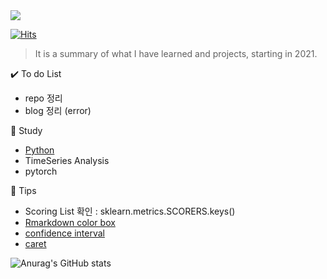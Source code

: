 <img src="https://capsule-render.vercel.app/api?type=wave&color=auto&height=200&section=header&text=Hi%20there!&fontSize=90" />      
 
[![Hits](https://hits.seeyoufarm.com/api/count/incr/badge.svg?url=https%3A%2F%2Fgithub.com%2Fpinkocto&count_bg=%23DF00AA&title_bg=%23555555&icon=github.svg&icon_color=%23E7E7E7&title=hits&edge_flat=false)](https://hits.seeyoufarm.com)    
    
   
 
> It is a summary of what I have learned and projects, starting in 2021.<br>  

✔️ To do List
- repo 정리
- blog 정리 (error)

🌻 Study <br>
- [Python](https://pinkocto.github.io/Quarto-Blog/)
- TimeSeries Analysis 
- pytorch

🔅 Tips <br>
- Scoring List 확인 : sklearn.metrics.SCORERS.keys()  
- [Rmarkdown color box](https://stackoverflow.com/questions/25654845/how-can-i-create-a-text-box-for-a-note-in-markdown) <br>
- [confidence interval](https://rfriend.tistory.com/114)
- [caret](https://lovetoken.github.io/r/machinelearning/2017/04/23/caret_package.html)

![Anurag's GitHub stats](https://github-readme-stats.vercel.app/api?username=pinkocto&show_icons=true&theme=radical)   

 
